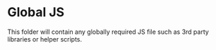 # Global JS
This folder will contain any globally required JS file such as 3rd party libraries or helper scripts.
